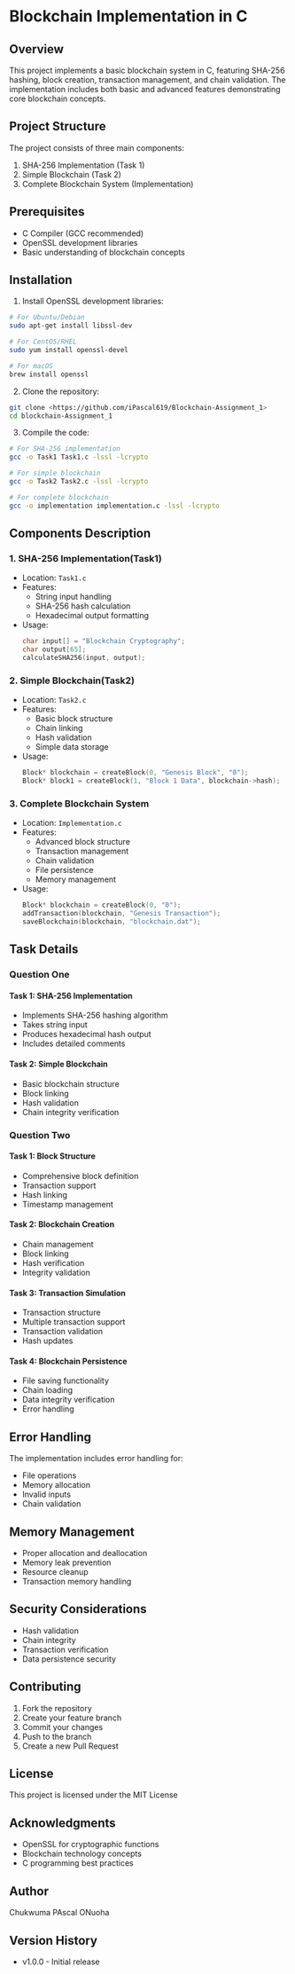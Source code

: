 # Blockchain Implementation in C

## Overview
This project implements a basic blockchain system in C, featuring SHA-256 hashing, block creation, transaction management, and chain validation. The implementation includes both basic and advanced features demonstrating core blockchain concepts.

## Project Structure
The project consists of three main components:
1. SHA-256 Implementation (Task 1)
2. Simple Blockchain (Task 2)
3. Complete Blockchain System (Implementation)

## Prerequisites
- C Compiler (GCC recommended)
- OpenSSL development libraries
- Basic understanding of blockchain concepts

## Installation

1. Install OpenSSL development libraries:
```bash
# For Ubuntu/Debian
sudo apt-get install libssl-dev

# For CentOS/RHEL
sudo yum install openssl-devel

# For macOS
brew install openssl
```

2. Clone the repository:
```bash
git clone <https://github.com/iPascal619/Blockchain-Assignment_1>
cd blockchain-Assignment_1
```

3. Compile the code:
```bash
# For SHA-256 implementation
gcc -o Task1 Task1.c -lssl -lcrypto

# For simple blockchain
gcc -o Task2 Task2.c -lssl -lcrypto

# For complete blockchain
gcc -o implementation implementation.c -lssl -lcrypto
```

## Components Description

### 1. SHA-256 Implementation(Task1)
- Location: `Task1.c`
- Features:
  - String input handling
  - SHA-256 hash calculation
  - Hexadecimal output formatting
- Usage:
  ```c
  char input[] = "Blockchain Cryptography";
  char output[65];
  calculateSHA256(input, output);
  ```

### 2. Simple Blockchain(Task2)
- Location: `Task2.c`
- Features:
  - Basic block structure
  - Chain linking
  - Hash validation
  - Simple data storage
- Usage:
  ```c
  Block* blockchain = createBlock(0, "Genesis Block", "0");
  Block* block1 = createBlock(1, "Block 1 Data", blockchain->hash);
  ```

### 3. Complete Blockchain System
- Location: `Implementation.c`
- Features:
  - Advanced block structure
  - Transaction management
  - Chain validation
  - File persistence
  - Memory management
- Usage:
  ```c
  Block* blockchain = createBlock(0, "0");
  addTransaction(blockchain, "Genesis Transaction");
  saveBlockchain(blockchain, "blockchain.dat");
  ```

## Task Details

### Question One
#### Task 1: SHA-256 Implementation
- Implements SHA-256 hashing algorithm
- Takes string input
- Produces hexadecimal hash output
- Includes detailed comments

#### Task 2: Simple Blockchain
- Basic blockchain structure
- Block linking
- Hash validation
- Chain integrity verification

### Question Two
#### Task 1: Block Structure
- Comprehensive block definition
- Transaction support
- Hash linking
- Timestamp management

#### Task 2: Blockchain Creation
- Chain management
- Block linking
- Hash verification
- Integrity validation

#### Task 3: Transaction Simulation
- Transaction structure
- Multiple transaction support
- Transaction validation
- Hash updates

#### Task 4: Blockchain Persistence
- File saving functionality
- Chain loading
- Data integrity verification
- Error handling

## Error Handling
The implementation includes error handling for:
- File operations
- Memory allocation
- Invalid inputs
- Chain validation

## Memory Management
- Proper allocation and deallocation
- Memory leak prevention
- Resource cleanup
- Transaction memory handling

## Security Considerations
- Hash validation
- Chain integrity
- Transaction verification
- Data persistence security

## Contributing
1. Fork the repository
2. Create your feature branch
3. Commit your changes
4. Push to the branch
5. Create a new Pull Request

## License
This project is licensed under the MIT License 

## Acknowledgments
- OpenSSL for cryptographic functions
- Blockchain technology concepts
- C programming best practices

## Author
Chukwuma PAscal ONuoha

## Version History
- v1.0.0 - Initial release

